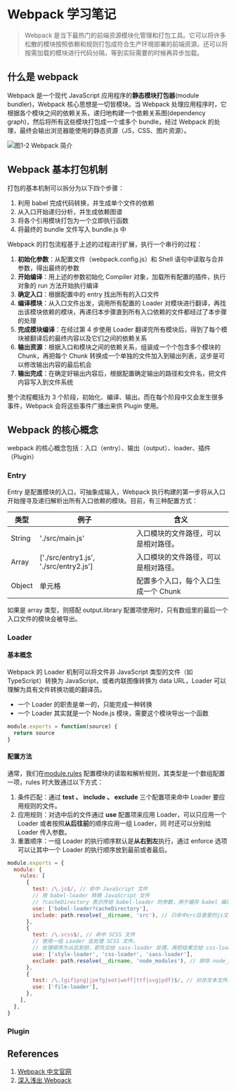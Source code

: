 <!--
 * @Author: 刘晨曦
 * @Date: 2021-02-07 10:13:56
 * @LastEditTime: 2021-03-19 17:37:21
 * @LastEditors: Please set LastEditors
 * @Description: In User Settings Edit
 * @FilePath: \docsify-based-wiki\docs\webpack\instruction.md
-->

# Webpack 学习笔记

> Webpack 是当下最热门的前端资源模块化管理和打包工具。它可以将许多松散的模块按照依赖和规则打包成符合生产环境部署的前端资源。还可以将按需加载的模块进行代码分隔，等到实际需要的时候再异步加载。

## 什么是 webpack

Webpack 是一个现代 JavaScript 应用程序的**静态模块打包器**(module bundler)，Webpack 核心思想是一切皆模块。当 Webpack 处理应用程序时，它根据各个模块之间的依赖关系，递归地构建一个依赖关系图(dependency graph)，然后将所有这些模块打包成一个或多个 bundle，经过 Webpack 的处理，最终会输出浏览器能使用的静态资源（JS，CSS、图片资源）。

![图1-2 Webpack 简介](http://webpack.wuhaolin.cn/1%E5%85%A5%E9%97%A8/img/1-2webpack.png)

## Webpack 基本打包机制

打包的基本机制可以拆分为以下四个步骤：

1. 利用 babel 完成代码转换，并生成单个文件的依赖
2. 从入口开始递归分析，并生成依赖图谱
3. 将各个引用模块打包为一个立即执行函数
4. 将最终的 bundle 文件写入 bundle.js 中

Webpack 的打包流程基于上述的过程进行扩展，执行一个串行的过程：

1. **初始化参数**：从配置文件（webpack.config.js）和 Shell 语句中读取与合并参数，得出最终的参数
2. **开始编译**：用上述的参数初始化 Compiler 对象，加载所有配置的插件，执行对象的 run 方法开始执行编译
3. **确定入口**：根据配置中的 entry 找出所有的入口文件
4. **编译模块**：从入口文件出发，调用所有配置的 Loader 对模块进行翻译，再找出该模块依赖的模块，再递归本步骤直到所有入口依赖的文件都经过了本步骤的处理
5. **完成模块编译**：在经过第 4 步使用 Loader 翻译完所有模块后，得到了每个模块被翻译后的最终内容以及它们之间的依赖关系
6. **输出资源**：根据入口和模块之间的依赖关系，组装成一个个包含多个模块的 Chunk，再把每个 Chunk 转换成一个单独的文件加入到输出列表，这步是可以修改输出内容的最后机会
7. **输出完成**：在确定好输出内容后，根据配置确定输出的路径和文件名，把文件内容写入到文件系统

整个流程概括为 3 个阶段，初始化、编译、输出。而在每个阶段中又会发生很多事件，Webpack 会将这些事件广播出来供 Plugin 使用。

## Webpack 的核心概念

webpack 的核心概念包括：入口（entry）、输出（output）、loader、插件（Plugin）

### Entry

Entry 是配置模块的入口，可抽象成输入，Webpack 执行构建的第一步将从入口开始搜寻及递归解析出所有入口依赖的模块。目前，有三种配置方式：

| 类型   | 例子                                   | 含义                                 |
| ------ | -------------------------------------- | ------------------------------------ |
| String | './src/main.js'                        | 入口模块的文件路径，可以是相对路径。 |
| Array  | ['./src/entry1.js', './src/entry2.js'] | 入口模块的文件路径，可以是相对路径。 |
| Object | 单元格                                 | 配置多个入口，每个入口生成一个 Chunk |

如果是 array 类型，则搭配 output.library 配置项使用时，只有数组里的最后一个入口文件的模块会被导出。

### Loader

#### 基本概念

Webpack 的 Loader 机制可以将文件非 JavaScript 类型的文件（如 TypeScript）转换为 JavaScript，或者内联图像转换为 data URL，Loader 可以理解为具有文件转换功能的翻译员。

- 一个 Loader 的职责是单一的，只能完成一种转换
- 一个 Loader 其实就是一个 Node.js 模块，需要这个模块导出一个函数

```javascript
module.exports = function(source) {
  return source
}
```

#### 配置方法

通常，我们在[module.rules](https://webpack.docschina.org/configuration/module/#modulerules) 配置模块的读取和解析规则，其类型是一个数组配置一项，rules 时大致通过以下方式：

1. 条件匹配：通过 **test 、 include 、 exclude** 三个配置项来命中 Loader 要应用规则的文件。
2. 应用规则：对选中后的文件通过 **use** 配置项来应用 Loader，可以只应用一个 Loader 或者按照**从后往前**的顺序应用一组 Loader，同 时还可以分别给 Loader 传入参数。
3. 重置顺序：一组 Loader 的执行顺序默认是**从右到左**执行，通过 enforce 选项可以让其中一个 Loader 的执行顺序放到最前或者最后。

```javascript
module.exports = {
  module: {
    rules: [
      {
        test: /\.js$/, // 命中 JavaScript 文件
        // 用 babel-loader 转换 JavaScript 文件
        // ?cacheDirectory 表示传给 babel-loader 的参数，用于缓存 babel 编译结果加快重新编译速度
        use: ['babel-loader?cacheDirectory'],
        include: path.resolve(__dirname, 'src'), // 只命中src目录里的js文件，加快 Webpack 搜索速度
      },
      {
        test: /\.scss$/, // 命中 SCSS 文件
        // 使用一组 Loader 去处理 SCSS 文件。
        // 处理顺序为从后到前，即先交给 sass-loader 处理，再把结果交给 css-loader 最后再给 style-loader。
        use: ['style-loader', 'css-loader', 'sass-loader'],
        exclude: path.resolve(__dirname, 'node_modules'), // 排除 node_modules 目录下的文件
      },
      {
        test: /\.(gif|png|jpe?g|eot|woff|ttf|svg|pdf)$/, // 对非文本文件采用 file-loader 加载
        use: ['file-loader'],
      },
    ],
  },
}
```

### Plugin

## References

1. [Webpack 中文官网](https://webpack.docschina.org/)
2. [深入浅出 Webpack](http://webpack.wuhaolin.cn/)
